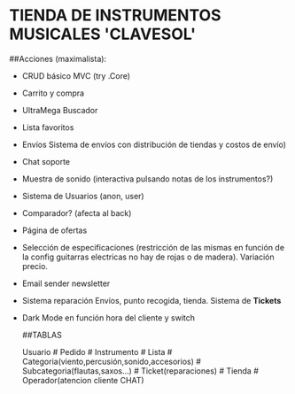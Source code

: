 TIENDA DE INSTRUMENTOS MUSICALES 'CLAVESOL'
===========================================

##Acciones (maximalista):

- CRUD básico MVC (try .Core) 
- Carrito y compra
- UltraMega Buscador
- Lista favoritos
- Envíos
  Sistema de envíos con distribución de tiendas y costos de envío)
- Chat soporte
- Muestra de sonido (interactiva pulsando notas de los instrumentos?)
- Sistema de Usuarios (anon, user)
- Comparador? (afecta al back)
- Página de ofertas
- Selección de especificaciones (restricción de las mismas en función de la config guitarras electricas no hay de rojas o de madera). Variación precio.
- Email sender newsletter
- Sistema reparación 
    Envíos, punto recogida, tienda. Sistema de **Tickets**
- Dark Mode en función hora del cliente y switch

  ##TABLAS

    Usuario # Pedido # Instrumento # Lista # Categoria(viento,percusión,sonido,accesorios) #
    Subcategoria(flautas,saxos...) # Ticket(reparaciones) # Tienda # Operador(atencion cliente CHAT)
